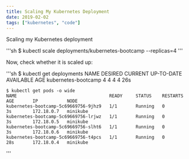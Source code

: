 ```yaml
---
title: Scaling My Kubernetes Deployment
date: 2019-02-02
tags: ["kubernetes", "code"]
---
```


Scaling my Kubernetes deployment

<!--more-->

'''sh
    $ kubectl scale deployments/kubernetes-bootcamp --replicas=4
'''

Now, check whether it is scaled up:

'''sh
    $ kubectl get deployments
    NAME                  DESIRED   CURRENT   UP-TO-DATE   AVAILABLE   AGE
    kubernetes-bootcamp   4         4         4            4           26s

    $ kubectl get pods -o wide
    NAME                                   READY     STATUS    RESTARTS   AGE       IP           NODE
    kubernetes-bootcamp-5c69669756-9jhz9   1/1       Running   0          3s        172.18.0.7   minikube
    kubernetes-bootcamp-5c69669756-lrjwz   1/1       Running   0          3s        172.18.0.5   minikube
    kubernetes-bootcamp-5c69669756-slht6   1/1       Running   0          3s        172.18.0.6   minikube
    kubernetes-bootcamp-5c69669756-t4pcs   1/1       Running   0          28s       172.18.0.4   minikube
'''
